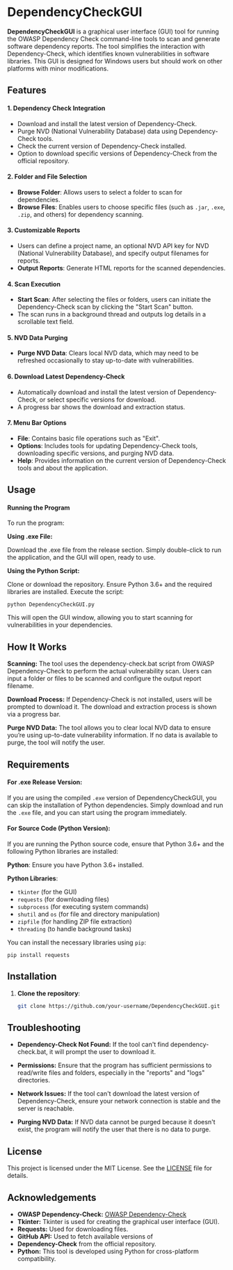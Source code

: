 # DependencyCheckGUI

**DependencyCheckGUI** is a graphical user interface (GUI) tool for running the OWASP Dependency Check command-line tools to scan and generate software dependency reports. The tool simplifies the interaction with Dependency-Check, which identifies known vulnerabilities in software libraries. This GUI is designed for Windows users but should work on other platforms with minor modifications.

## Features

#### 1. **Dependency Check Integration**
   - Download and install the latest version of Dependency-Check.
   - Purge NVD (National Vulnerability Database) data using Dependency-Check tools.
   - Check the current version of Dependency-Check installed.
   - Option to download specific versions of Dependency-Check from the official repository.

#### 2. **Folder and File Selection**
   - **Browse Folder**: Allows users to select a folder to scan for dependencies.
   - **Browse Files**: Enables users to choose specific files (such as `.jar`, `.exe`, `.zip`, and others) for dependency scanning.

#### 3. **Customizable Reports**
   - Users can define a project name, an optional NVD API key for NVD (National Vulnerability Database), and specify output filenames for reports.
   - **Output Reports**: Generate HTML reports for the scanned dependencies.

#### 4. **Scan Execution**
   - **Start Scan**: After selecting the files or folders, users can initiate the Dependency-Check scan by clicking the "Start Scan" button.
   - The scan runs in a background thread and outputs log details in a scrollable text field.

#### 5. **NVD Data Purging**
   - **Purge NVD Data**: Clears local NVD data, which may need to be refreshed occasionally to stay up-to-date with vulnerabilities.
   
#### 6. **Download Latest Dependency-Check**
   - Automatically download and install the latest version of Dependency-Check, or select specific versions for download.
   - A progress bar shows the download and extraction status.

#### 7. **Menu Bar Options**
   - **File**: Contains basic file operations such as "Exit".
   - **Options**: Includes tools for updating Dependency-Check tools, downloading specific versions, and purging NVD data.
   - **Help**: Provides information on the current version of Dependency-Check tools and about the application.

## Usage

#### **Running the Program**
To run the program:

**Using .exe File:**

Download the .exe file from the release section.
Simply double-click to run the application, and the GUI will open, ready to use.

**Using the Python Script:**

Clone or download the repository.
Ensure Python 3.6+ and the required libraries are installed.
Execute the script:

`python DependencyCheckGUI.py`

This will open the GUI window, allowing you to start scanning for vulnerabilities in your dependencies.




## How It Works

**Scanning:** The tool uses the dependency-check.bat script from OWASP Dependency-Check to perform the actual vulnerability scan. Users can input a folder or files to be scanned and configure the output report filename.

**Download Process:** If Dependency-Check is not installed, users will be prompted to download it. The download and extraction process is shown via a progress bar.

**Purge NVD Data:** The tool allows you to clear local NVD data to ensure you’re using up-to-date vulnerability information. If no data is available to purge, the tool will notify the user.

## Requirements

#### **For .exe Release Version**:
If you are using the compiled `.exe` version of DependencyCheckGUI, you can skip the installation of Python dependencies. Simply download and run the `.exe` file, and you can start using the program immediately.

#### **For Source Code (Python Version)**:
If you are running the Python source code, ensure that Python 3.6+ and the following Python libraries are installed:

**Python**: Ensure you have Python 3.6+ installed.

**Python Libraries**:
   - `tkinter` (for the GUI)
   - `requests` (for downloading files)
   - `subprocess` (for executing system commands)
   - `shutil` and `os` (for file and directory manipulation)
   - `zipfile` (for handling ZIP file extraction)
   - `threading` (to handle background tasks)
   
You can install the necessary libraries using `pip`:

`pip install requests`

## Installation

1. **Clone the repository**:
   ```bash
   git clone https://github.com/your-username/DependencyCheckGUI.git


## Troubleshooting

- **Dependency-Check Not Found:** If the tool can't find dependency-check.bat, it will prompt the user to download it.

- **Permissions:** Ensure that the program has sufficient permissions to read/write files and folders, especially in the "reports" and "logs" directories.

- **Network Issues:** If the tool can't download the latest version of Dependency-Check, ensure your network connection is stable and the server is reachable.

- **Purging NVD Data:** If NVD data cannot be purged because it doesn't exist, the program will notify the user that there is no data to purge.

## License
This project is licensed under the MIT License. See the [LICENSE](https://github.com/hadesninja/DependencyCheckGUI?tab=MIT-1-ov-file#readme) file for details.

## Acknowledgements

- **OWASP Dependency-Check:** [OWASP Dependency-Check](https://owasp.org/www-project-dependency-check/)
- **Tkinter:** Tkinter is used for creating the graphical user interface (GUI).
- **Requests:** Used for downloading files.
- **GitHub API:** Used to fetch available versions of 
- **Dependency-Check** from the official repository.
- **Python:** This tool is developed using Python for cross-platform compatibility.
